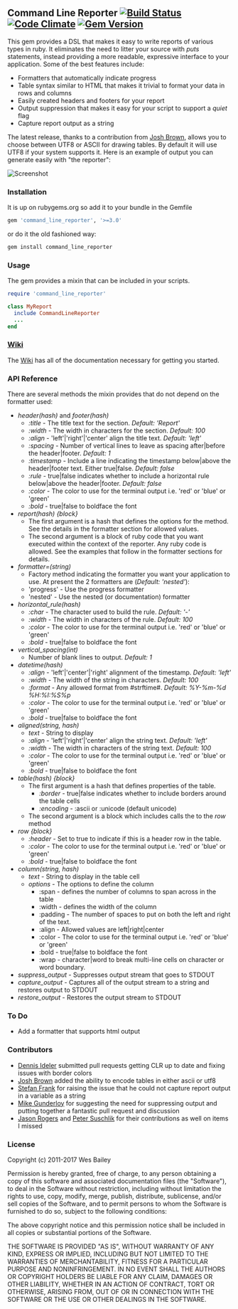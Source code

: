 ## Command Line Reporter [![Build Status](https://travis-ci.org/wbailey/command_line_reporter.png)](https://travis-ci.org/wbailey/command_line_reporter)  [![Code Climate](https://codeclimate.com/github/wbailey/command_line_reporter.png)](https://codeclimate.com/github/wbailey/command_line_reporter) [![Gem Version](https://badge.fury.io/rb/command_line_reporter.png)](http://badge.fury.io/rb/command_line_reporter)

This gem provides a DSL that makes it easy to write reports of various types in ruby.  It eliminates
the need to litter your source with *puts* statements, instead providing a more readable, expressive
interface to your application.  Some of the best features include:

* Formatters that automatically indicate progress
* Table syntax similar to HTML that makes it trivial to format your data in rows and columns
* Easily created headers and footers for your report
* Output suppression that makes it easy for your script to support a _quiet_ flag
* Capture report output as a string

The latest release, thanks to a contribution from [Josh Brown](https://github.com/tobijb), allows you
to choose between UTF8 or ASCII for drawing tables.  By default it will use UTF8 if your system
supports it. Here is an example of output you can generate easily with "the reporter":

![Screenshot](http://i.imgur.com/5izCf.png)

### Installation

It is up on rubygems.org so add it to your bundle in the Gemfile

```bash
gem 'command_line_reporter', '>=3.0'
```

or do it the old fashioned way:

```bash
gem install command_line_reporter
```

### Usage

The gem provides a mixin that can be included in your scripts.

```ruby
require 'command_line_reporter'

class MyReport
  include CommandLineReporter
  ...
end
```

### [Wiki](https://github.com/wbailey/command_line_reporter/wiki)

The [Wiki](https://github.com/wbailey/command_line_reporter/wiki) has all of the documentation
necessary for getting you started.

### API Reference

There are several methods the mixin provides that do not depend on the formatter used:

* _header(hash)_ and _footer(hash)_
  * _:title_ - The title text for the section.  _Default: 'Report'_
  * _:width_ - The width in characters for the section.  _Default: 100_
  * _:align_ - 'left'|'right'|'center' align the title text.  _Default: 'left'_
  * _:spacing_ - Number of vertical lines to leave as spacing after|before the header|footer.
    _Default: 1_
  * _:timestamp_ - Include a line indicating the timestamp below|above the header|footer text.
    Either true|false.  _Default: false_
  * _:rule_ - true|false indicates whether to include a horizontal rule below|above the
    header|footer.  _Default: false_
  * _:color_ - The color to use for the terminal output i.e. 'red' or 'blue' or 'green'
  * _:bold_ - true|false to boldface the font
* _report(hash) {block}_
  * The first argument is a hash that defines the options for the method. See the details in the
    formatter section for allowed values.
  * The second argument is a block of ruby code that you want executed within the context of the
    reporter.  Any ruby code is allowed.  See the examples that follow in the formatter sections for
    details.
* _formatter=(string)_
  * Factory method indicating the formatter you want your application to use.  At present the 2
    formatters are (_Default: 'nested'_):
  * 'progress' - Use the progress formatter
  * 'nested' - Use the nested (or documentation) formatter
* _horizontal_rule(hash)_
  * _:char_ - The character used to build the rule.  _Default: '-'_
  * _:width_ - The width in characters of the rule.  _Default: 100_
  * _:color_ - The color to use for the terminal output i.e. 'red' or 'blue' or 'green'
  * _:bold_ - true|false to boldface the font
* _vertical_spacing(int)_
  * Number of blank lines to output.  _Default: 1_
* _datetime(hash)_
  * _:align_ - 'left'|'center'|'right' alignment of the timestamp.  _Default: 'left'_
  * _:width_ - The width of the string in characters.  _Default: 100_
  * _:format_ - Any allowed format from #strftime#.  _Default: %Y-%m-%d %H:%I:%S%p_
  * _:color_ - The color to use for the terminal output i.e. 'red' or 'blue' or 'green'
  * _:bold_ - true|false to boldface the font
* _aligned(string, hash)_
  * _text_ - String to display
  * _:align_ - 'left'|'right'|'center' align the string text.  _Default: 'left'_
  * _:width_ - The width in characters of the string text.  _Default: 100_
  * _:color_ - The color to use for the terminal output i.e. 'red' or 'blue' or 'green'
  * _:bold_ - true|false to boldface the font
* _table(hash) {block}_
  * The first argument is a hash that defines properties of the table.
    * _:border_ - true|false indicates whether to include borders around the table cells
    * _:encoding_ - :ascii or :unicode (default unicode)
  * The second argument is a block which includes calls the to the _row_ method
* _row {block}_
  * _:header_ - Set to true to indicate if this is a header row in the table.
  * _:color_ - The color to use for the terminal output i.e. 'red' or 'blue' or 'green'
  * _:bold_ - true|false to boldface the font
* _column(string, hash)_
  * _text_ - String to display in the table cell
  * _options_ - The options to define the column
    * :span - defines the number of columns to span across in the table
    * :width - defines the width of the column
    * :padding - The number of spaces to put on both the left and right of the text.
    * :align - Allowed values are left|right|center
    * :color - The color to use for the terminal output i.e. 'red' or 'blue' or 'green'
    * :bold - true|false to boldface the font
    * :wrap - character|word to break multi-line cells on character or word boundary.
* _suppress_output_ - Suppresses output stream that goes to STDOUT
* _capture_output_ - Captures all of the output stream to a string and restores output to STDOUT
* _restore_output_ - Restores the output stream to STDOUT

### To Do

* Add a formatter that supports html output

### Contributors

* [Dennis Ideler](https://github.com/dideler) submitted pull requests getting CLR up to date and
  fixing issues with border colors
* [Josh Brown](https://github.com/tobijb) added the ability to encode tables in either ascii or utf8
* [Stefan Frank](https://github.com/mugwump) for raising the issue that he could not capture report
  output in a variable as a string
* [Mike Gunderloy](https://github.com/ffmike) for suggesting the need for suppressing output and
  putting together a fantastic pull request and discussion
* [Jason Rogers](https://github.com/jacaetevha) and [Peter Suschlik](https://github.com/splattael)
  for their contributions as well on items I missed

### License

Copyright (c) 2011-2017 Wes Bailey

Permission is hereby granted, free of charge, to any person obtaining a copy of this software and
associated documentation files (the "Software"), to deal in the Software without restriction,
including without limitation the rights to use, copy, modify, merge, publish, distribute,
sublicense, and/or sell copies of the Software, and to permit persons to whom the Software is
furnished to do so, subject to the following conditions:

The above copyright notice and this permission notice shall be included in all copies or substantial
portions of the Software.

THE SOFTWARE IS PROVIDED "AS IS", WITHOUT WARRANTY OF ANY KIND, EXPRESS OR IMPLIED, INCLUDING BUT
NOT LIMITED TO THE WARRANTIES OF MERCHANTABILITY, FITNESS FOR A PARTICULAR PURPOSE AND
NONINFRINGEMENT. IN NO EVENT SHALL THE AUTHORS OR COPYRIGHT HOLDERS BE LIABLE FOR ANY CLAIM, DAMAGES
OR OTHER LIABILITY, WHETHER IN AN ACTION OF CONTRACT, TORT OR OTHERWISE, ARISING FROM, OUT OF OR IN
CONNECTION WITH THE SOFTWARE OR THE USE OR OTHER DEALINGS IN THE SOFTWARE.
